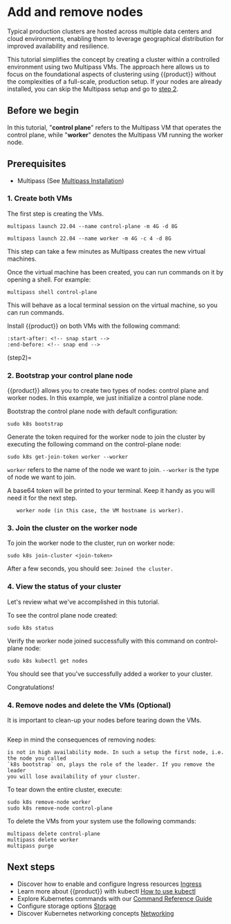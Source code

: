 # Add and remove nodes

Typical production clusters are hosted across multiple data centers and cloud
environments, enabling them to leverage geographical distribution for improved
availability and resilience.

This tutorial simplifies the concept by creating a cluster within a controlled
environment using two Multipass VMs. The approach here allows us to focus on
the foundational aspects of clustering using {{product}} without the
complexities of a full-scale, production setup. If your nodes are already
installed, you can skip the Multipass setup and go to [step 2](step2).

## Before we begin

In this tutorial, "**control plane**" refers to the Multipass VM that operates
the control plane, while "**worker**" denotes the Multipass VM running the
worker node.

## Prerequisites

- Multipass (See [Multipass Installation][Multipass Installation])

### 1. Create both VMs

The first step is creating the VMs.

```
multipass launch 22.04 --name control-plane -m 4G -d 8G
```

```
multipass launch 22.04 --name worker -m 4G -c 4 -d 8G
```

This step can take a few minutes as Multipass creates the new virtual machines.

Once the virtual machine has been created, you can run commands on it by
opening a shell. For example:

```
multipass shell control-plane
```

This will behave as a local terminal session on the virtual machine, so you can
run commands.

Install {{product}} on both VMs with the following command:

```{literalinclude} ../../_parts/install.md
:start-after: <!-- snap start -->
:end-before: <!-- snap end -->
```

<!-- markdownlint-capture -->
<!-- markdownlint-disable -->
(step2)=
### 2. Bootstrap your control plane node

<!-- markdownlint-restore -->

{{product}} allows you to create two types of nodes: control plane and
worker nodes. In this example, we just initialize a control plane node.

Bootstrap the control plane node with default configuration:

```
sudo k8s bootstrap
```

Generate the token required for the worker node to join the cluster by executing
the following command on the control-plane node:

```
sudo k8s get-join-token worker --worker
```

`worker` refers to the name of the node we want to join. `--worker` is the type
of node we want to join.

A base64 token will be printed to your terminal. Keep it handy as you will need
it for the next step.

```{note} It's advisable to name the new node after the hostname of the
   worker node (in this case, the VM hostname is worker).
```

### 3. Join the cluster on the worker node

To join the worker node to the cluster, run on worker node:

```
sudo k8s join-cluster <join-token>
```

After a few seconds, you should see: `Joined the cluster.`

### 4. View the status of your cluster

Let's review what we've accomplished in this tutorial.

To see the control plane node created:

```
sudo k8s status
```

Verify the worker node joined successfully with this command
on control-plane node:

```
sudo k8s kubectl get nodes
```

You should see that you've successfully added a worker to your cluster.

Congratulations!

### 4. Remove nodes and delete the VMs (Optional)

It is important to clean-up your nodes before tearing down the VMs.

```{note}  Purging a VM does not remove the node from your cluster.
```

Keep in mind the consequences of removing nodes:

```{warning} If you have less than 3 control plane nodes the cluster
is not in high availability mode. In such a setup the first node, i.e. the node you called
`k8s bootstrap` on, plays the role of the leader. If you remove the leader
you will lose availability of your cluster.
```

To tear down the entire cluster, execute:

```
sudo k8s remove-node worker
sudo k8s remove-node control-plane
```

To delete the VMs from your system use the following commands:

```
multipass delete control-plane
multipass delete worker
multipass purge
```

## Next steps

- Discover how to enable and configure Ingress resources [Ingress][Ingress]
- Learn more about {{product}} with kubectl [How to use
  kubectl][Kubectl]
- Explore Kubernetes commands with our [Command Reference
  Guide][Command Reference]
- Configure storage options [Storage][Storage]
- Discover Kubernetes networking concepts [Networking][Networking]

<!-- LINKS -->

[Getting started]: getting-started
[Multipass Installation]: https://multipass.run/install
[Ingress]: ../howto/networking/default-ingress
[Kubectl]: kubectl
[Command Reference]: ../reference/commands
[Storage]: ../howto/storage/index
[Networking]: ../howto/networking/index.md
